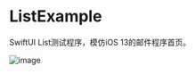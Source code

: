 # ListExample
SwiftUI List测试程序，模仿iOS 13的邮件程序首页。

 ![image](https://github.com/fatbobman/ListExample/raw/master/ListExample/ScreenShot/screen.gif)
